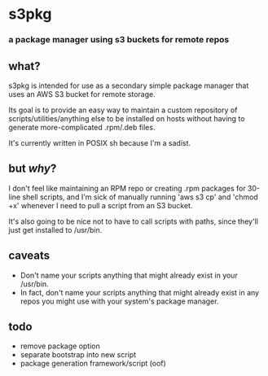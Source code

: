 # s3pkg
### a package manager using s3 buckets for remote repos

## what?
s3pkg is intended for use as a secondary simple package manager that uses an AWS S3 bucket for remote storage.

Its goal is to provide an easy way to maintain a custom repository of scripts/utilities/anything else to be installed on hosts without having to generate more-complicated .rpm/.deb files. 

It's currently written in POSIX sh because I'm a sadist.

## but *why*?
I don't feel like maintaining an RPM repo or creating .rpm packages for 30-line shell scripts, and I'm sick of manually running 'aws s3 cp' and 'chmod +x' whenever I need to pull a script from an S3 bucket. 

It's also going to be nice not to have to call scripts with paths, since they'll just get installed to /usr/bin.

## caveats
* Don't name your scripts anything that might already exist in your /usr/bin.
* In fact, don't name your scripts anything that might already exist in any repos you might use with your system's package manager.

## todo
* remove package option
* separate bootstrap into new script
* package generation framework/script (oof)
